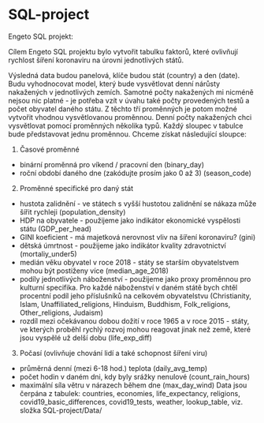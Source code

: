 # SQL-project

Engeto SQL projekt:

Cílem Engeto SQL projektu bylo vytvořit tabulku faktorů, které ovlivňují rychlost šíření koronaviru na úrovni jednotlivých států.

Výsledná data budou panelová, klíče budou stát (country) a den (date). Budu vyhodnocovat model, který bude vysvětlovat denní nárůsty nakažených v jednotlivých zemích. Samotné počty nakažených mi nicméně nejsou nic platné - je potřeba vzít v úvahu také počty provedených testů a počet obyvatel daného státu. Z těchto tří proměnných je potom možné vytvořit vhodnou vysvětlovanou proměnnou. Denní počty nakažených chci vysvětlovat pomocí proměnných několika typů. Každý sloupec v tabulce bude představovat jednu proměnnou. Chceme získat následující sloupce:


1. Časové proměnné
- binární proměnná pro víkend / pracovní den (binary_day)
- roční období daného dne (zakódujte prosím jako 0 až 3) (season_code)
2. Proměnné specifické pro daný stát
- hustota zalidnění - ve státech s vyšší hustotou zalidnění se nákaza může šířit rychleji (population_density)
- HDP na obyvatele - použijeme jako indikátor ekonomické vyspělosti státu (GDP_per_head)
- GINI koeficient - má majetková nerovnost vliv na šíření koronaviru? (gini)
- dětská úmrtnost - použijeme jako indikátor kvality zdravotnictví (mortaliy_under5)
- medián věku obyvatel v roce 2018 - státy se starším obyvatelstvem mohou být postiženy více (median_age_2018)
- podíly jednotlivých náboženství - použijeme jako proxy proměnnou pro kulturní specifika. Pro každé náboženství v daném státě bych chtěl procentní podíl jeho příslušníků na celkovém obyvatelstvu (Christianity, Islam, Unaffiliated_religions, Hinduism, Buddhism, Folk_religions, Other_religions, Judaism)
- rozdíl mezi očekávanou dobou dožití v roce 1965 a v roce 2015 - státy, ve kterých proběhl rychlý rozvoj mohou reagovat jinak než země, které jsou vyspělé už delší dobu (life_exp_diff)
3. Počasí (ovlivňuje chování lidí a také schopnost šíření viru)
- průměrná denní (mezi 6-18 hod.) teplota (daily_avg_temp)
- počet hodin v daném dni, kdy byly srážky nenulové (count_rain_hours)
- maximální síla větru v nárazech během dne (max_day_wind)
Data jsou čerpána z tabulek: countries, economies, life_expectancy, religions, covid19_basic_differences, covid19_tests, weather, lookup_table, viz. složka SQL-project/Data/
